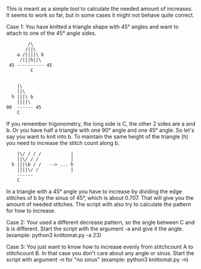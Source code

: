 This is meant as a simple tool to calculate the needed amount of increases.
It seems to work so far, but in some cases it might not behave quite correct.

Case 1:
You have knitted a triangle shape with 45° angles and want to attach to one of the 45° angle sides.
```
        /\
       /||\
    a /||||\ b
     /|||h||\
 45 ---------- 45
         C
```
```

    |\
    ||\
  h |||\ b
    ||||\
90  ------ 45
    C
```

If you remember trigonometry, the long side is C, the other 2 sides are a and b.
Or you have half a triangle with one 90° angle and one 45° angle. 
So let's say you want to knit into b.
To maintain the same height of the triangle (h) you need to increase the stitch count along b.

```
    |\/ / / /           |
    ||\/ / /            |
  h |||\b / /   --> ... h
    ||||\/ /            |
    ------
    C
```
In a triangle with a 45° angle you have to increase by dividing the edge stitches of b by the sinus of 45°, which is about 0.707.
That will give you the amount of needed stitches.
The script with also try to calculate the pattern for how to increase.


Case 2:
Your used a different decrease pattern, so the angle between C and b is different.
Start the script with the argument -a and give it the angle.
(example: python3 knittomat.py -a 23)

Case 3:
You just want to know how to increase evenly from stitchcount A to stitchcount B.
In that case you don't care about any angle or sinus.
Start the script with argument -n for "no sinus"
(example: python3 knittomat.py -n)
